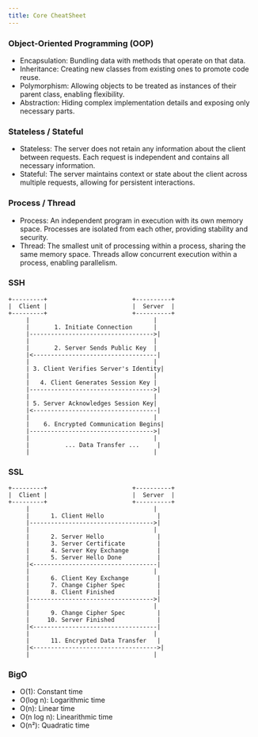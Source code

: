 ```yaml
---
title: Core CheatSheet
---
```


### Object-Oriented Programming (OOP)

- Encapsulation: Bundling data with methods that operate on that data.
- Inheritance: Creating new classes from existing ones to promote code reuse.
- Polymorphism: Allowing objects to be treated as instances of their parent class, enabling flexibility.
- Abstraction: Hiding complex implementation details and exposing only necessary parts.

### Stateless / Stateful

- Stateless: The server does not retain any information about the client between requests. Each request is independent and contains all necessary information.
- Stateful: The server maintains context or state about the client across multiple requests, allowing for persistent interactions.

### Process / Thread

- Process: An independent program in execution with its own memory space. Processes are isolated from each other, providing stability and security.
- Thread: The smallest unit of processing within a process, sharing the same memory space. Threads allow concurrent execution within a process, enabling parallelism.

### SSH

```
+---------+                        +----------+
|  Client |                        |  Server  |
+---------+                        +----------+
     |                                   |
     |       1. Initiate Connection      |
     |----------------------------------->|
     |                                   |
     |       2. Server Sends Public Key  |
     |<-----------------------------------|
     |                                   |
     | 3. Client Verifies Server's Identity|
     |                                   |
     |   4. Client Generates Session Key |
     |----------------------------------->|
     |                                   |
     | 5. Server Acknowledges Session Key|
     |<-----------------------------------|
     |                                   |
     |    6. Encrypted Communication Begins|
     |----------------------------------->|
     |                                   |
     |          ... Data Transfer ...     |
     |                                   |
```

### SSL

```
+---------+                        +----------+
|  Client |                        |  Server  |
+---------+                        +----------+
     |                                   |
     |      1. Client Hello               |
     |----------------------------------->|
     |                                   |
     |      2. Server Hello               |
     |      3. Server Certificate         |
     |      4. Server Key Exchange        |
     |      5. Server Hello Done          |
     |<-----------------------------------|
     |                                   |
     |      6. Client Key Exchange        |
     |      7. Change Cipher Spec         |
     |      8. Client Finished            |
     |----------------------------------->|
     |                                   |
     |      9. Change Cipher Spec         |
     |     10. Server Finished            |
     |<-----------------------------------|
     |                                   |
     |      11. Encrypted Data Transfer   |
     |<----------------------------------->|
     |                                   |
```

### BigO

- O(1): Constant time
- O(log n): Logarithmic time
- O(n): Linear time
- O(n log n): Linearithmic time
- O(n²): Quadratic time